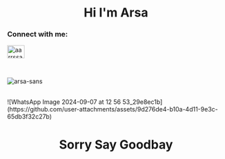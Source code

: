 <h1 align="center">Hi I'm Arsa</h1>
<h3 align="left">Connect with me:</h3>
<p align="left">
<a href="https://instagram.com/aarrssaa._" target="blank"><img align="center" src="https://raw.githubusercontent.com/rahuldkjain/github-profile-readme-generator/master/src/images/icons/Social/instagram.svg" alt="aarrssaa._" height="30" width="40" /></a>
</p>
<br>
<p><img align="center" src="https://github-readme-stats.vercel.app/api/top-langs?username=arsa-sans&show_icons=true&locale=en&layout=compact" alt="arsa-sans" /></p>
<br>
![WhatsApp Image 2024-09-07 at 12 56 53_29e8ec1b](https://github.com/user-attachments/assets/9d276de4-b10a-4d11-9e3c-65db3f32c27b)

<h1 align="center">Sorry Say Goodbay</h1>
